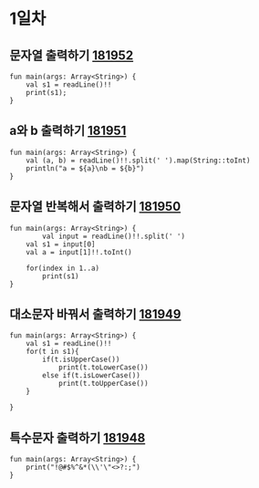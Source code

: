 # 1일차
## 문자열 출력하기 [181952](https://school.programmers.co.kr/learn/courses/30/lessons/181952)
```
fun main(args: Array<String>) {
    val s1 = readLine()!!
    print(s1);
}
```

## a와 b 출력하기 [181951](https://school.programmers.co.kr/learn/courses/30/lessons/181951)
```
fun main(args: Array<String>) {
    val (a, b) = readLine()!!.split(' ').map(String::toInt)
    println("a = ${a}\nb = ${b}")
}
```

## 문자열 반복해서 출력하기 [181950](https://school.programmers.co.kr/learn/courses/30/lessons/181950)
```
fun main(args: Array<String>) {
		val input = readLine()!!.split(' ')
    val s1 = input[0]
    val a = input[1]!!.toInt()
    
    for(index in 1..a)
        print(s1)
}
```
## 대소문자 바꿔서 출력하기 [181949](https://school.programmers.co.kr/learn/courses/30/lessons/181949)
```
fun main(args: Array<String>) {
    val s1 = readLine()!!
    for(t in s1){
        if(t.isUpperCase())
            print(t.toLowerCase())
        else if(t.isLowerCase())
            print(t.toUpperCase())
    }
    
}
```

## 특수문자 출력하기 [181948](https://school.programmers.co.kr/learn/courses/30/lessons/181948)
```
fun main(args: Array<String>) {
    print("!@#$%^&*(\\'\"<>?:;")
}
```
